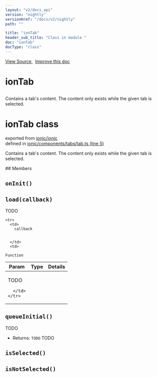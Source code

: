 ```yaml
---
layout: "v2/docs_api"
version: "nightly"
versionHref: "/docs/v2/nightly"
path: ""

title: "ionTab"
header_sub_title: "Class in module "
doc: "ionTab"
docType: "class"
---
```



<div class="improve-docs">
  <a href='http://github.com/driftyco/ionic2/tree/master/ionic/components/tabs/tab.ts#L4'>
    View Source
  </a>
  &nbsp;
  <a href='http://github.com/driftyco/ionic2/edit/master/ionic/components/tabs/tab.ts#L4'>
    Improve this doc
  </a>
</div>




<h1 class="api-title">

  ionTab



</h1>





Contains a tab's content. The content only exists while the given tab is selected.

<h1 class="class export">ionTab <span class="type">class</span></h1>
<p class="module">exported from <a href='undefined'>ionic/ionic</a><br/>
defined in <a href="https://github.com/driftyco/ionic2/tree/master/ionic/components/tabs/tab.ts#L5-L128">ionic/components/tabs/tab.ts (line 5)</a>
</p>
<p><p>Contains a tab&#39;s content. The content only exists while the given tab is selected.</p>
</p>
## Members

<div id="onInit"></div>
<h2>
  <code>onInit()</code>

</h2>












<div id="load"></div>
<h2>
  <code>load(callback)</code>

</h2>

TODO



<table class="table" style="margin:0;">
  <thead>
    <tr>
      <th>Param</th>
      <th>Type</th>
      <th>Details</th>
    </tr>
  </thead>
  <tbody>
    
    <tr>
      <td>
        callback
        
        
      </td>
      <td>
        
  <code>Function</code>
      </td>
      <td>
        <p>TODO</p>

        
      </td>
    </tr>
    
  </tbody>
</table>









<div id="queueInitial"></div>
<h2>
  <code>queueInitial()</code>

</h2>

TODO






* Returns: 
  <code>TODO</code> TODO




<div id="isSelected"></div>
<h2>
  <code>isSelected()</code>

</h2>












<div id="isNotSelected"></div>
<h2>
  <code>isNotSelected()</code>

</h2>












